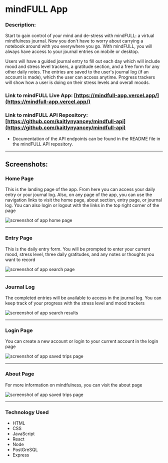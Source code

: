 # mindFULL App

### Description: 
Start to gain control of your mind and de-stress with mindFULL: a virtual mindfulness journal. Now you don't have to worry about carrying a notebook around with you everywhere you go. With mindFULL, you will always have access to your journal entries on mobile or desktop. 

Users will have a guided journal entry to fill out each day which will include mood and stress level trackers, a gratitude section, and a free form for any other daily notes. The entries are saved to the user's journal log (if an account is made), which the user can access anytime. Progress trackers will show how a user is doing on their stress levels and overall moods. 

### Link to mindFULL Live App: [https://mindfull-app.vercel.app/](https://mindfull-app.vercel.app/)
### Link to mindFULL API Repository: [https://github.com/kaitlynyancey/mindfull-api](https://github.com/kaitlynyancey/mindfull-api)
- Documentation of the API endpoints can be found in the README file in the mindFULL API repository. 
___
## Screenshots:

### Home Page

This is the landing page of the app. From here you can access your daily entry or your journal log. Also, on any page of the app, you can use the navigation links to visit the home page, about section, entry page, or journal log. You can also login or logout with the links in the top right corner of the page 

![screenshot of app home page](screenshots/HomePage.png)
___
### Entry Page

This is the daily entry form. You will be prompted to enter your current mood, stress level, three daily gratitudes, and any notes or thoughts you want to record

![screenshot of app search page](screenshots/SearchCategories.png)
___
### Journal Log

The completed entries will be available to access in the journal log. You can keep track of your progress with the stress level and mood trackers

![screenshot of app search results](screenshots/SearchResults.png)
___
### Login Page

You can create a new account or login to your current account in the login page

![screenshot of app saved trips page](screenshots/TripDiary.png)
___
### About Page

For more information on mindfulness, you can visit the about page

![screenshot of app saved trips page](screenshots/TripDiary.png)
___
### Technology Used
* HTML 
* CSS
* JavaScript
* React
* Node 
* PostGreSQL
* Express
